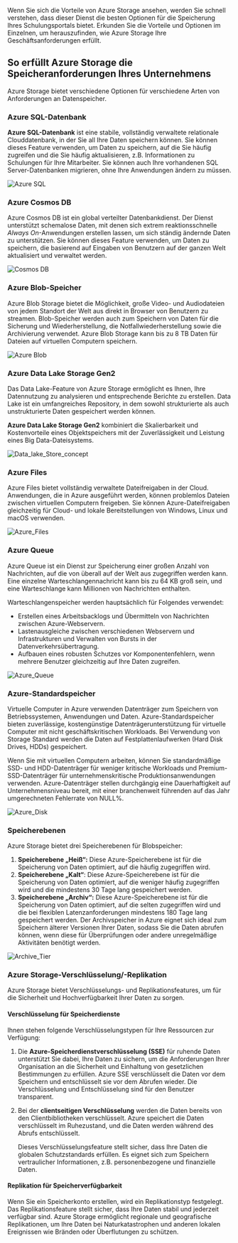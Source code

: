 Wenn Sie sich die Vorteile von Azure Storage ansehen, werden Sie schnell verstehen, dass dieser Dienst die besten Optionen für die Speicherung Ihres Schulungsportals bietet. Erkunden Sie die Vorteile und Optionen im Einzelnen, um herauszufinden, wie Azure Storage Ihre Geschäftsanforderungen erfüllt.

## <a name="how-azure-storage-can-meet-your-business-storage-needs"></a>So erfüllt Azure Storage die Speicheranforderungen Ihres Unternehmens

Azure Storage bietet verschiedene Optionen für verschiedene Arten von Anforderungen an Datenspeicher.

### <a name="azure-sql-database"></a>Azure SQL-Datenbank

**Azure SQL-Datenbank** ist eine stabile, vollständig verwaltete relationale Clouddatenbank, in der Sie all Ihre Daten speichern können. Sie können dieses Feature verwenden, um Daten zu speichern, auf die Sie häufig zugreifen und die Sie häufig aktualisieren, z.B. Informationen zu Schulungen für Ihre Mitarbeiter. Sie können auch Ihre vorhandenen SQL Server-Datenbanken migrieren, ohne Ihre Anwendungen ändern zu müssen.

![Azure SQL](../media-draft/Azure_SQL.png)

### <a name="azure-cosmos-db"></a>Azure Cosmos DB

Azure Cosmos DB ist ein global verteilter Datenbankdienst. Der Dienst unterstützt schemalose Daten, mit denen sich extrem reaktionsschnelle *Always On*-Anwendungen erstellen lassen, um sich ständig ändernde Daten zu unterstützen. Sie können dieses Feature verwenden, um Daten zu speichern, die basierend auf Eingaben von Benutzern auf der ganzen Welt aktualisiert und verwaltet werden.

![Cosmos DB](../media-draft/Azure_cosmos_db.png)

### <a name="azure-blob-storage"></a>Azure Blob-Speicher

Azure Blob Storage bietet die Möglichkeit, große Video- und Audiodateien von jedem Standort der Welt aus direkt in Browser von Benutzern zu streamen. Blob-Speicher werden auch zum Speichern von Daten für die Sicherung und Wiederherstellung, die Notfallwiederherstellung sowie die Archivierung verwendet. Azure Blob Storage kann bis zu 8 TB Daten für Dateien auf virtuellen Computern speichern.

![Azure Blob](../media-draft/Azure_blob.png)

### <a name="azure-data-lake-storage-gen2"></a>Azure Data Lake Storage Gen2

Das Data Lake-Feature von Azure Storage ermöglicht es Ihnen, Ihre Datennutzung zu analysieren und entsprechende Berichte zu erstellen. Data Lake ist ein umfangreiches Repository, in dem sowohl strukturierte als auch unstrukturierte Daten gespeichert werden können.

**Azure Data Lake Storage Gen2** kombiniert die Skalierbarkeit und Kostenvorteile eines Objektspeichers mit der Zuverlässigkeit und Leistung eines Big Data-Dateisystems.

![Data_lake_Store_concept](../media-draft/Data_lake_store_concept.png)

### <a name="azure-files"></a>Azure Files

Azure Files bietet vollständig verwaltete Dateifreigaben in der Cloud. Anwendungen, die in Azure ausgeführt werden, können problemlos Dateien zwischen virtuellen Computern freigeben. Sie können Azure-Dateifreigaben gleichzeitig für Cloud- und lokale Bereitstellungen von Windows, Linux und macOS verwenden.

![Azure_Files](../media-draft/Azure_Files.png)

### <a name="azure-queue"></a>Azure Queue

Azure Queue ist ein Dienst zur Speicherung einer großen Anzahl von Nachrichten, auf die von überall auf der Welt aus zugegriffen werden kann. Eine einzelne Warteschlangennachricht kann bis zu 64 KB groß sein, und eine Warteschlange kann Millionen von Nachrichten enthalten.

Warteschlangenspeicher werden hauptsächlich für Folgendes verwendet:

- Erstellen eines Arbeitsbacklogs und Übermitteln von Nachrichten zwischen Azure-Webservern.
- Lastenausgleiche zwischen verschiedenen Webservern und Infrastrukturen und Verwalten von Bursts in der Datenverkehrsübertragung.
- Aufbauen eines robusten Schutzes vor Komponentenfehlern, wenn mehrere Benutzer gleichzeitig auf Ihre Daten zugreifen.

![Azure_Queue](../media-draft/Azure_Queue.png)

### <a name="azure-standard-storage"></a>Azure-Standardspeicher

Virtuelle Computer in Azure verwenden Datenträger zum Speichern von Betriebssystemen, Anwendungen und Daten. Azure-Standardspeicher bieten zuverlässige, kostengünstige Datenträgerunterstützung für virtuelle Computer mit nicht geschäftskritischen Workloads. Bei Verwendung von Storage Standard werden die Daten auf Festplattenlaufwerken (Hard Disk Drives, HDDs) gespeichert.

Wenn Sie mit virtuellen Computern arbeiten, können Sie standardmäßige SSD- und HDD-Datenträger für weniger kritische Workloads und Premium-SSD-Datenträger für unternehmenskritische Produktionsanwendungen verwenden. Azure-Datenträger stellen durchgängig eine Dauerhaftigkeit auf Unternehmensniveau bereit, mit einer branchenweit führenden auf das Jahr umgerechneten Fehlerrate von NULL%.

![Azure_Disk](../media-draft/Azure_disks.png)

### <a name="storage-tiers"></a>Speicherebenen

Azure Storage bietet drei Speicherebenen für Blobspeicher:

1. **Speicherebene „Heiß“:** Diese Azure-Speicherebene ist für die Speicherung von Daten optimiert, auf die häufig zugegriffen wird. 
1. **Speicherebene „Kalt“**: Diese Azure-Speicherebene ist für die Speicherung von Daten optimiert, auf die weniger häufig zugegriffen wird und die mindestens 30 Tage lang gespeichert werden.
1. **Speicherebene „Archiv“:** Diese Azure-Speicherebene ist für die Speicherung von Daten optimiert, auf die selten zugegriffen wird und die bei flexiblen Latenzanforderungen mindestens 180 Tage lang gespeichert werden. Der Archivspeicher in Azure eignet sich ideal zum Speichern älterer Versionen Ihrer Daten, sodass Sie die Daten abrufen können, wenn diese für Überprüfungen oder andere unregelmäßige Aktivitäten benötigt werden.

![Archive_Tier](../media-draft/Archive_Storage_Tier.png)

### <a name="azure-storage-encryptionreplication"></a>Azure Storage-Verschlüsselung/-Replikation

Azure Storage bietet Verschlüsselungs- und Replikationsfeatures, um für die Sicherheit und Hochverfügbarkeit Ihrer Daten zu sorgen.

#### <a name="encryption-for-storage-services"></a>Verschlüsselung für Speicherdienste

Ihnen stehen folgende Verschlüsselungstypen für Ihre Ressourcen zur Verfügung:

1. Die **Azure-Speicherdienstverschlüsselung (SSE)** für ruhende Daten unterstützt Sie dabei, Ihre Daten zu sichern, um die Anforderungen Ihrer Organisation an die Sicherheit und Einhaltung von gesetzlichen Bestimmungen zu erfüllen. Azure SSE verschlüsselt die Daten vor dem Speichern und entschlüsselt sie vor dem Abrufen wieder. Die Verschlüsselung und Entschlüsselung sind für den Benutzer transparent.
1. Bei der **clientseitigen Verschlüsselung** werden die Daten bereits von den Clientbibliotheken verschlüsselt. Azure speichert die Daten verschlüsselt im Ruhezustand, und die Daten werden während des Abrufs entschlüsselt.

    Dieses Verschlüsselungsfeature stellt sicher, dass Ihre Daten die globalen Schutzstandards erfüllen. Es eignet sich zum Speichern vertraulicher Informationen, z.B. personenbezogene und finanzielle Daten.

#### <a name="replication-for-storage-availability"></a>Replikation für Speicherverfügbarkeit

Wenn Sie ein Speicherkonto erstellen, wird ein Replikationstyp festgelegt. Das Replikationsfeature stellt sicher, dass Ihre Daten stabil und jederzeit verfügbar sind. Azure Storage ermöglicht regionale und geografische Replikationen, um Ihre Daten bei Naturkatastrophen und anderen lokalen Ereignissen wie Bränden oder Überflutungen zu schützen.
